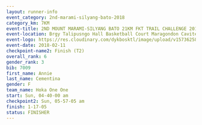 ```yaml
---
layout: runner-info 
event_category: 2nd-marami-silyang-bato-2018 
category_km: 7KM 
event-title: 2ND MOUNT MARAMI-SILYANG BATO 21KM FKT TRAIL CHALLENGE 2018 
event-location: Brgy Talipusngo Hall Basketball Court Maragondon Cavite Philippines 
event-logo: https://res.cloudinary.com/dykbosktl/image/upload/v1573625864/Logo/mt-marami-trail-run-2018-fb_kb1zwp.jpg 
event-date: 2018-02-11 
checkpoint-name2: Finish (T2) 
overall_rank: 6
gender_rank: 3
bib: 7009
first_name: Annie
last_name: Cementina
gender: F
team_name: Hoka One One
start: Sun, 04-40-00 am
checkpoint2: Sun, 05-57-05 am
finish: 1-17-05
status: FINISHER
---
```

